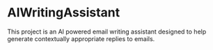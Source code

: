 # AIWritingAssistant
This project is an AI powered email writing assistant designed to help generate contextually appropriate replies to emails.
